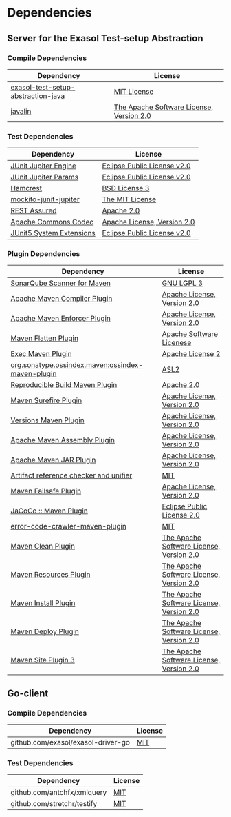 <!-- @formatter:off -->
# Dependencies

## Server for the Exasol Test-setup Abstraction

### Compile Dependencies

| Dependency                              | License                                       |
| --------------------------------------- | --------------------------------------------- |
| [exasol-test-setup-abstraction-java][0] | [MIT License][1]                              |
| [javalin][2]                            | [The Apache Software License, Version 2.0][3] |

### Test Dependencies

| Dependency                     | License                           |
| ------------------------------ | --------------------------------- |
| [JUnit Jupiter Engine][4]      | [Eclipse Public License v2.0][5]  |
| [JUnit Jupiter Params][4]      | [Eclipse Public License v2.0][5]  |
| [Hamcrest][8]                  | [BSD License 3][9]                |
| [mockito-junit-jupiter][10]    | [The MIT License][11]             |
| [REST Assured][12]             | [Apache 2.0][13]                  |
| [Apache Commons Codec][14]     | [Apache License, Version 2.0][15] |
| [JUnit5 System Extensions][16] | [Eclipse Public License v2.0][17] |

### Plugin Dependencies

| Dependency                                              | License                                       |
| ------------------------------------------------------- | --------------------------------------------- |
| [SonarQube Scanner for Maven][18]                       | [GNU LGPL 3][19]                              |
| [Apache Maven Compiler Plugin][20]                      | [Apache License, Version 2.0][15]             |
| [Apache Maven Enforcer Plugin][22]                      | [Apache License, Version 2.0][15]             |
| [Maven Flatten Plugin][24]                              | [Apache Software Licenese][3]                 |
| [Exec Maven Plugin][26]                                 | [Apache License 2][3]                         |
| [org.sonatype.ossindex.maven:ossindex-maven-plugin][28] | [ASL2][3]                                     |
| [Reproducible Build Maven Plugin][30]                   | [Apache 2.0][3]                               |
| [Maven Surefire Plugin][32]                             | [Apache License, Version 2.0][15]             |
| [Versions Maven Plugin][34]                             | [Apache License, Version 2.0][15]             |
| [Apache Maven Assembly Plugin][36]                      | [Apache License, Version 2.0][15]             |
| [Apache Maven JAR Plugin][38]                           | [Apache License, Version 2.0][15]             |
| [Artifact reference checker and unifier][40]            | [MIT][41]                                     |
| [Maven Failsafe Plugin][42]                             | [Apache License, Version 2.0][15]             |
| [JaCoCo :: Maven Plugin][44]                            | [Eclipse Public License 2.0][45]              |
| [error-code-crawler-maven-plugin][46]                   | [MIT][41]                                     |
| [Maven Clean Plugin][48]                                | [The Apache Software License, Version 2.0][3] |
| [Maven Resources Plugin][50]                            | [The Apache Software License, Version 2.0][3] |
| [Maven Install Plugin][52]                              | [The Apache Software License, Version 2.0][3] |
| [Maven Deploy Plugin][54]                               | [The Apache Software License, Version 2.0][3] |
| [Maven Site Plugin 3][56]                               | [The Apache Software License, Version 2.0][3] |

## Go-client

### Compile Dependencies

| Dependency                         | License   |
| ---------------------------------- | --------- |
| github.com/exasol/exasol-driver-go | [MIT][58] |

### Test Dependencies

| Dependency                  | License   |
| --------------------------- | --------- |
| github.com/antchfx/xmlquery | [MIT][59] |
| github.com/stretchr/testify | [MIT][60] |

[17]: http://www.eclipse.org/legal/epl-v20.html
[3]: http://www.apache.org/licenses/LICENSE-2.0.txt
[32]: https://maven.apache.org/surefire/maven-surefire-plugin/
[13]: http://www.apache.org/licenses/LICENSE-2.0.html
[48]: http://maven.apache.org/plugins/maven-clean-plugin/
[10]: https://github.com/mockito/mockito
[41]: https://opensource.org/licenses/MIT
[42]: https://maven.apache.org/surefire/maven-failsafe-plugin/
[24]: https://www.mojohaus.org/flatten-maven-plugin/
[26]: http://www.mojohaus.org/exec-maven-plugin
[14]: https://commons.apache.org/proper/commons-codec/
[34]: http://www.mojohaus.org/versions-maven-plugin/
[9]: http://opensource.org/licenses/BSD-3-Clause
[20]: https://maven.apache.org/plugins/maven-compiler-plugin/
[0]: https://github.com/exasol/exasol-test-setup-abstraction-java/
[45]: https://www.eclipse.org/legal/epl-2.0/
[19]: http://www.gnu.org/licenses/lgpl.txt
[44]: https://www.jacoco.org/jacoco/trunk/doc/maven.html
[12]: http://code.google.com/p/rest-assured
[11]: https://github.com/mockito/mockito/blob/main/LICENSE
[30]: http://zlika.github.io/reproducible-build-maven-plugin
[1]: https://github.com/exasol/exasol-test-setup-abstraction-java/blob/main/LICENSE
[15]: https://www.apache.org/licenses/LICENSE-2.0.txt
[18]: http://sonarsource.github.io/sonar-scanner-maven/
[22]: https://maven.apache.org/enforcer/maven-enforcer-plugin/

[58]: https://github.com/exasol/exasol-driver-go/blob/v0.4.2/LICENSE

[5]: https://www.eclipse.org/legal/epl-v20.html

[52]: http://maven.apache.org/plugins/maven-install-plugin/

[59]: https://github.com/antchfx/xmlquery/blob/v1.3.11/LICENSE

[4]: https://junit.org/junit5/
[28]: https://sonatype.github.io/ossindex-maven/maven-plugin/

[16]: https://github.com/itsallcode/junit5-system-extensions

[60]: https://github.com/stretchr/testify/blob/v1.7.1/LICENSE

[2]: https://javalin.io/
[8]: http://hamcrest.org/JavaHamcrest/
[54]: http://maven.apache.org/plugins/maven-deploy-plugin/
[56]: http://maven.apache.org/plugins/maven-site-plugin/
[50]: http://maven.apache.org/plugins/maven-resources-plugin/
[40]: https://github.com/exasol/artifact-reference-checker-maven-plugin
[46]: https://github.com/exasol/error-code-crawler-maven-plugin
[38]: https://maven.apache.org/plugins/maven-jar-plugin/
[36]: https://maven.apache.org/plugins/maven-assembly-plugin/
